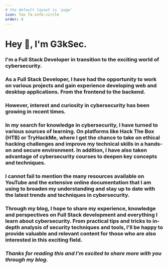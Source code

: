 ```yaml
---
# the default layout is 'page'
icon: fas fa-info-circle
order: 4
---
```


# Hey 👋, I'm G3kSec.

### I'm a Full Stack Developer in transition to the exciting world of cybersecurity.

### As a Full Stack Developer, I have had the opportunity to work on various projects and gain experience developing web and desktop applications. From the frontend to the backend.

### However, interest and curiosity in cybersecurity has been growing in recent times.

### In my search for knowledge in cybersecurity, I have turned to various sources of learning. On platforms like Hack The Box (HTB) or TryHackMe, where I get the chance to take on ethical hacking challenges and improve my technical skills in a hands-on and secure environment. In addition, I have also taken advantage of cybersecurity courses to deepen key concepts and techniques.

### I cannot fail to mention the many resources available on YouTube and the extensive online documentation that I am using to broaden my understanding and stay up to date with the latest trends and techniques in cybersecurity.

### Through my blog, I hope to share my experience, knowledge and perspectives on Full Stack development and everything I learn about cybersecurity. From practical tips and tricks to in-depth analysis of security techniques and tools, I'll be happy to provide valuable and relevant content for those who are also interested in this exciting field.

### *Thanks for reading this and I'm excited to share more with you through my blog.*